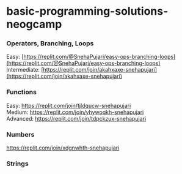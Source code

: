 # basic-programming-solutions-neogcamp

### Operators, Branching, Loops
Easy: [https://replit.com/@SnehaPujari/easy-ops-branching-loops](https://replit.com/@SnehaPujari/easy-ops-branching-loops) <br />
Intermediate: [https://replit.com/join/akahxaxe-snehapujari](https://replit.com/join/akahxaxe-snehapujari)

### Functions
Easy: https://replit.com/join/tjldqucw-snehapujari <br />
Medium: https://replit.com/join/yhywoqkh-snehapujari <br />
Advanced: https://replit.com/join/tdpckzux-snehapujari <br />

### Numbers
https://replit.com/join/xdgnwhth-snehapujari <br />
 
 ### Strings
